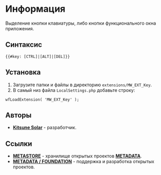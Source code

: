 # Информация

Выделение кнопки клавиатуры, либо кнопки функционального окна приложения.

## Синтаксис

```
{{#key: [CTRL]|[ALT]|[DEL]}}
```

## Установка

1. Загрузите папки и файлы в директорию `extensions/MW_EXT_Key`.
2. В самый низ файла `LocalSettings.php` добавьте строку:

```
wfLoadExtension( 'MW_EXT_Key' );
```

## Авторы

- [**Kitsune Solar**](https://kitsune.solar/) - разработчик.

## Ссылки

- [**METASTORE**](https://metastore.pro/) - хранилище открытых проектов [**METADATA**](https://metadata.foundation/).
- [**METADATA / FOUNDATION**](https://metadata.foundation/) - поддержка и разработка открытых проектов.
